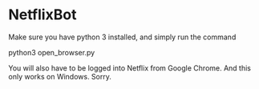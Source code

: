 # NetflixBot

Make sure you have python 3 installed, and simply run the command

<p>
python3 open_browser.py
</p>

<p>
  You will also have to be logged into Netflix from Google Chrome. And this only works on Windows. Sorry.
</p>
